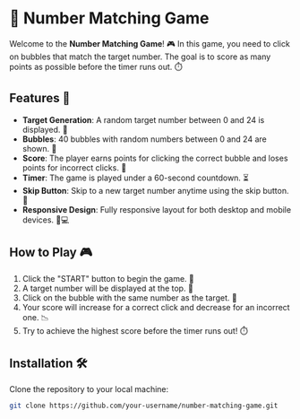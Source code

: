# 🎯 Number Matching Game

Welcome to the **Number Matching Game**! 🎮 In this game, you need to click on bubbles that match the target number. The goal is to score as many points as possible before the timer runs out. ⏱️

## Features 🌟

- **Target Generation**: A random target number between 0 and 24 is displayed. 🎯
- **Bubbles**: 40 bubbles with random numbers between 0 and 24 are shown. 🫧
- **Score**: The player earns points for clicking the correct bubble and loses points for incorrect clicks. 💯
- **Timer**: The game is played under a 60-second countdown. ⏳
- **Skip Button**: Skip to a new target number anytime using the skip button. 🔄
- **Responsive Design**: Fully responsive layout for both desktop and mobile devices. 📱💻

## How to Play 🎮

1. Click the "START" button to begin the game. 🔘
2. A target number will be displayed at the top. 🎯
3. Click on the bubble with the same number as the target. 🫧
4. Your score will increase for a correct click and decrease for an incorrect one. 📉
5. Try to achieve the highest score before the timer runs out! ⏱️

## Installation 🛠️

Clone the repository to your local machine:

```bash
git clone https://github.com/your-username/number-matching-game.git
